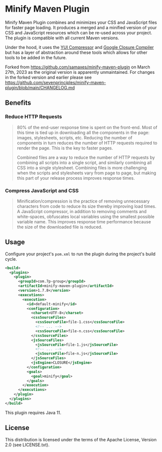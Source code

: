# Minify Maven Plugin

Minify Maven Plugin combines and minimizes your CSS and JavaScript files for faster page loading. It produces a merged and a minified version of your CSS and JavaScript resources which can be re-used across your project. The plugin is compatible with all current Maven versions.

Under the hood, it uses the [YUI Compressor]([https://github.com/yui/yuicompressor](https://github.com/yui/yuicompressor)) and [Google Closure Compiler](https://developers.google.com/closure/compiler/) but has a layer of abstraction around these tools which allows for other tools to be added in the future.

Forked from https://github.com/samaxes/minify-maven-plugin on March 27th, 2023 as the original version is apparently unmaintained. For changes in the forked version and earlier please see https://github.com/sevenprinciples/minify-maven-plugin/blob/main/CHANGELOG.md

## Benefits

### Reduce HTTP Requests

> 80% of the end-user response time is spent on the front-end. Most of this time is tied up in downloading all the components in the page: images, stylesheets, scripts, etc. Reducing the number of components in turn reduces the number of HTTP requests required to render the page. This is the key to faster pages.
>
> Combined files are a way to reduce the number of HTTP requests by combining all scripts into a single script, and similarly combining all CSS into a single stylesheet. Combining files is more challenging when the scripts and stylesheets vary from page to page, but making this part of your release process improves response times.

### Compress JavaScript and CSS

> Minification/compression is the practice of removing unnecessary characters from code to reduce its size thereby improving load times. A JavaScript compressor, in addition to removing comments and white-spaces, obfuscates local variables using the smallest possible variable name. This improves response time performance because the size of the downloaded file is reduced.

## Usage

Configure your project's `pom.xml` to run the plugin during the project's build cycle.

```xml
<build>
  <plugins>
    <plugin>
      <groupId>com.7p-group</groupId>
      <artifactId>minify-maven-plugin</artifactId>
      <version>1.7.8</version>
      <executions>
        <execution>
          <id>default-minify</id>
          <configuration>
            <charset>UTF-8</charset>
            <cssSourceFiles>
              <cssSourceFile>file-1.css</cssSourceFile>
              <!-- ... -->
              <cssSourceFile>file-n.css</cssSourceFile>
            </cssSourceFiles>
            <jsSourceFiles>
              <jsSourceFile>file-1.js</jsSourceFile>
              <!-- ... -->
              <jsSourceFile>file-n.js</jsSourceFile>
            </jsSourceFiles>
            <jsEngine>CLOSURE</jsEngine>
          </configuration>
          <goals>
            <goal>minify</goal>
          </goals>
        </execution>
      </executions>
    </plugin>
  </plugins>
</build>
```

This plugin requires Java 11.

## License

This distribution is licensed under the terms of the Apache License, Version 2.0 (see LICENSE.txt).

